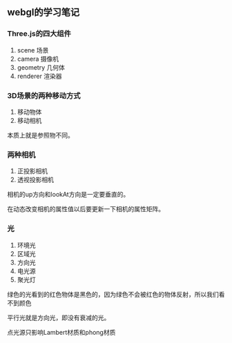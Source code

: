 ## webgl的学习笔记

### Three.js的四大组件

1. scene 场景
2. camera 摄像机
3. geometry 几何体
4. renderer 渲染器

### 3D场景的两种移动方式

1. 移动物体
2. 移动相机

本质上就是参照物不同。

### 两种相机

1. 正投影相机
2. 透视投影相机

相机的up方向和lookAt方向是一定要垂直的。

在动态改变相机的属性值以后要更新一下相机的属性矩阵。

### 光

1. 环境光
2. 区域光
3. 方向光
4. 电光源
5. 聚光灯

绿色的光看到的红色物体是黑色的，因为绿色不会被红色的物体反射，所以我们看不到颜色

平行光就是方向光，即没有衰减的光。

点光源只影响Lambert材质和phong材质